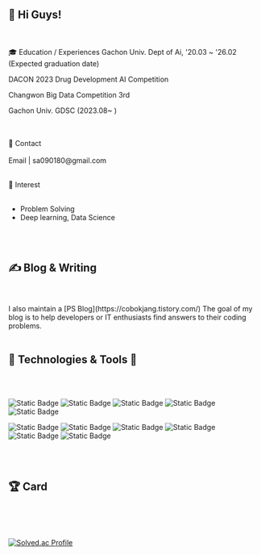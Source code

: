 👋 Hi Guys!
----------------------------
<br/>
<br/>
🎓 Education / Experiences
Gachon Univ. Dept of Ai, '20.03 ~ '26.02 (Expected graduation date)

DACON 2023 Drug Development AI Competition

Changwon Big Data Competition 3rd

Gachon Univ. GDSC (2023.08~ )

<br/>
<br/>
📨 Contact
<br/>
<br/>
Email | sa090180@gmail.com
<br/>
<br/>


🎯 Interest
<br/>
<br/>
- Problem Solving
- Deep learning, Data Science
<br/>
<br/>



✍ Blog & Writing
-----------------------------------------------
<br/>
<br/>
I also maintain a [PS Blog](https://cobokjang.tistory.com/) The goal of my blog is to help developers or IT enthusiasts find answers to their coding problems.
<br/>
<br/>



🔧 Technologies & Tools 🔧
-----------------------------------------------
<br/>
<br/>




![Static Badge](https://img.shields.io/badge/Python-%233776AB?style=round&logo=Python&logoColor=white)
![Static Badge](https://img.shields.io/badge/Tensorflow-%23FF6F00%20?style=round&logo=Tensorflow&logoColor=white)
![Static Badge](https://img.shields.io/badge/Pytorch-%23EE4C2C?style=round&logo=Pytorch&logoColor=white)
![Static Badge](https://img.shields.io/badge/Javascript-%23F7DF1E?style=round&logo=JavaScript&logoColor=white)
![Static Badge](https://img.shields.io/badge/Springboot-%236DB33F?style=round&logo=Springboot&logoColor=white)


![Static Badge](https://img.shields.io/badge/C-%23A8B9CC?style=round&logo=C&logoColor=white)
![Static Badge](https://img.shields.io/badge/CSS-%231572B6?style=round&logo=Css3&logoColor=white)
![Static Badge](https://img.shields.io/badge/HTML5-%23E34F26?style=round&logo=HTML5&logoColor=white)
![Static Badge](https://img.shields.io/badge/MYSQL-%234479A1?style=round&logo=MYSQL&logoColor=white)
![Static Badge](https://img.shields.io/badge/Notion-%23000000?style=round&logo=Notion&logoColor=white)
![Static Badge](https://img.shields.io/badge/github-%23181717?style=round&logo=github&logoColor=white)

<br/>
<br/>

🏆 Card
----------------------------------------------
<br/>
<br/>
<br/>


[![Solved.ac Profile](http://mazassumnida.wtf/api/v2/generate_badge?boj=sa090180)](https://solved.ac/profile/sa090180)


